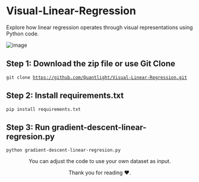 # Visual-Linear-Regression
Explore how linear regression operates through visual representations using Python code.

![image](https://github.com/Quantlight/Visual-Linear-Regression/assets/64504265/643151c8-27fb-4e18-9abd-0cb1ff0ec368)
## Step 1: Download the zip file or use Git Clone
<code>git clone https://github.com/Quantlight/Visual-Linear-Regression.git</code>
## Step 2: Install requirements.txt
<code>pip install requirements.txt</code>
## Step 3: Run gradient-descent-linear-regresion.py
<code>python gradient-descent-linear-regresion.py</code>

<p style="text-align: center">You can adjust the code to use your own dataset as input.</p>
<p style="text-align: center">Thank you for reading ❤.</p>
